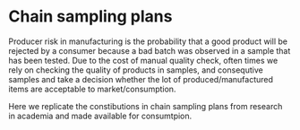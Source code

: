 # Chain sampling plans

Producer risk in manufacturing is the probability that a good product will be rejected by a consumer because a bad batch was observed in a sample that has been tested. Due to the cost of manual quality check, often times we rely on checking the quality of products in samples, and consequtive samples and take a decision whether the lot of produced/manufactured items are acceptable to market/consumption.

Here we replicate the constibutions in chain sampling plans from research in academia and made available for consumtpion.
